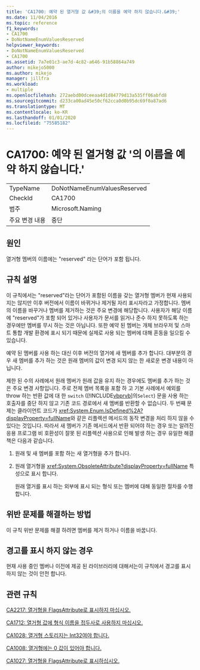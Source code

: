 ```yaml
---
title: 'CA1700: 예약 된 열거형 값 &#39;의 이름을 예약 하지 않습니다.&#39;'
ms.date: 11/04/2016
ms.topic: reference
f1_keywords:
- CA1700
- DoNotNameEnumValuesReserved
helpviewer_keywords:
- DoNotNameEnumValuesReserved
- CA1700
ms.assetid: 7a7e01c3-ae7d-4c82-a646-91b58864a749
author: mikejo5000
ms.author: mikejo
manager: jillfra
ms.workload:
- multiple
ms.openlocfilehash: 272aebd00dceeaa4d1d84779d13a535ff06abfd8
ms.sourcegitcommit: d233ca00ad45e50cf62cca0d0b95dc69f0a87ad6
ms.translationtype: MT
ms.contentlocale: ko-KR
ms.lasthandoff: 01/01/2020
ms.locfileid: "75585182"
---
```

# <a name="ca1700-do-not-name-enum-values-39reserved39"></a>CA1700: 예약 된 열거형 값 &#39;의 이름을 예약 하지 않습니다.&#39;

|||
|-|-|
|TypeName|DoNotNameEnumValuesReserved|
|CheckId|CA1700|
|범주|Microsoft.Naming|
|주요 변경 내용|중단|

## <a name="cause"></a>원인

열거형 멤버의 이름에는 "reserved" 라는 단어가 포함 됩니다.

## <a name="rule-description"></a>규칙 설명

이 규칙에서는 "reserved"라는 단어가 포함된 이름을 갖는 열거형 멤버가 현재 사용되지는 않지만 이후 버전에서 이름이 바뀌거나 제거될 자리 표시자라고 가정합니다. 멤버의 이름을 바꾸거나 멤버를 제거하는 것은 주요 변경에 해당합니다. 사용자가 해당 이름에 "reserved"가 포함 되어 있거나 사용자가 문서를 읽거나 준수 하지 못하도록 하는 경우에만 멤버를 무시 하는 것은 아닙니다. 또한 예약 된 멤버는 개체 브라우저 및 스마트 통합 개발 환경에 표시 되기 때문에 실제로 사용 되는 멤버에 대해 혼동을 일으킬 수 있습니다.

예약 된 멤버를 사용 하는 대신 이후 버전의 열거에 새 멤버를 추가 합니다. 대부분의 경우 새 멤버를 추가 하는 것은 원래 멤버의 값이 변경 되지 않는 한 새로운 변경 내용이 아닙니다.

제한 된 수의 사례에서 원래 멤버가 원래 값을 유지 하는 경우에도 멤버를 추가 하는 것은 주요 변경 사항입니다. 주로 전체 멤버 목록을 포함 하 고 기본 사례에서 예외를 throw 하는 반환 값에 대 한 `switch` ([!INCLUDE[vbprvb](../code-quality/includes/vbprvb_md.md)]의`Select`) 문을 사용 하는 호출자를 중단 하지 않고 기존 코드 경로에서 새 멤버를 반환할 수 없습니다. 두 번째 문제는 클라이언트 코드가 <xref:System.Enum.IsDefined%2A?displayProperty=fullName>와 같은 리플렉션 메서드의 동작 변경을 처리 하지 않을 수 있다는 것입니다. 따라서 새 멤버가 기존 메서드에서 반환 되어야 하는 경우 또는 알려진 응용 프로그램 비 호환성이 잘못 된 리플렉션 사용으로 인해 발생 하는 경우 유일한 해결책은 다음과 같습니다.

1. 원래 및 새 멤버를 포함 하는 새 열거형을 추가 합니다.

2. 원래 열거형을 <xref:System.ObsoleteAttribute?displayProperty=fullName> 특성으로 표시 합니다.

   원래 열거를 표시 하는 외부에 표시 되는 형식 또는 멤버에 대해 동일한 절차를 수행 합니다.

## <a name="how-to-fix-violations"></a>위반 문제를 해결하는 방법

이 규칙 위반 문제를 해결 하려면 멤버를 제거 하거나 이름을 바꿉니다.

## <a name="when-to-suppress-warnings"></a>경고를 표시 하지 않는 경우

현재 사용 중인 멤버나 이전에 제공 된 라이브러리에 대해서는이 규칙에서 경고를 표시 하지 않는 것이 안전 합니다.

## <a name="related-rules"></a>관련 규칙

[CA2217: 열거형을 FlagsAttribute로 표시하지 마십시오.](../code-quality/ca2217.md)

[CA1712: 열거형 값에 형식 이름을 접두사로 사용하지 마십시오.](../code-quality/ca1712.md)

[CA1028: 열거형 스토리지는 Int32여야 합니다.](../code-quality/ca1028.md)

[CA1008: 열거형에는 0 값이 있어야 합니다.](../code-quality/ca1008.md)

[CA1027: 열거형을 FlagsAttribute로 표시하십시오.](../code-quality/ca1027.md)

